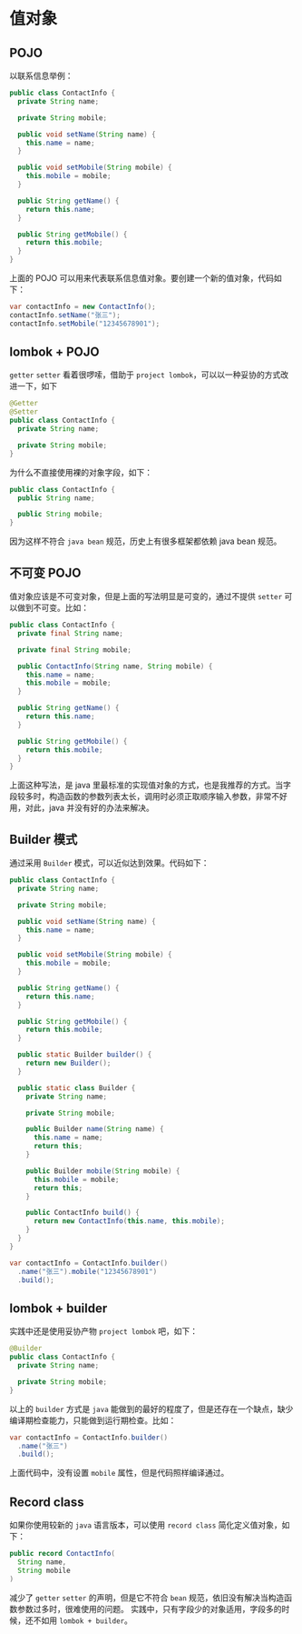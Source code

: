 # 值对象

## POJO

以联系信息举例：

```java
public class ContactInfo {
  private String name;

  private String mobile;

  public void setName(String name) {
    this.name = name;
  }

  public void setMobile(String mobile) {
    this.mobile = mobile;
  }

  public String getName() {
    return this.name;
  }

  public String getMobile() {
    return this.mobile;
  }
}
```

上面的 POJO 可以用来代表联系信息值对象。要创建一个新的值对象，代码如下：

```java
var contactInfo = new ContactInfo();
contactInfo.setName("张三");
contactInfo.setMobile("12345678901");
```

## lombok + POJO

`getter` `setter` 看着很啰嗦，借助于 `project lombok`，可以以一种妥协的方式改进一下，如下

```java
@Getter
@Setter
public class ContactInfo {
  private String name;

  private String mobile;
}
```

为什么不直接使用裸的对象字段，如下：

```java
public class ContactInfo {
  public String name;

  public String mobile;
}
```

因为这样不符合 `java bean` 规范，历史上有很多框架都依赖 java bean 规范。

## 不可变 POJO

值对象应该是不可变对象，但是上面的写法明显是可变的，通过不提供 `setter` 可以做到不可变。比如：

```java
public class ContactInfo {
  private final String name;

  private final String mobile;

  public ContactInfo(String name, String mobile) {
    this.name = name;
    this.mobile = mobile;
  }

  public String getName() {
    return this.name;
  }

  public String getMobile() {
    return this.mobile;
  }
}
```

上面这种写法，是 java 里最标准的实现值对象的方式，也是我推荐的方式。当字段较多时，构造函数的参数列表太长，调用时必须正取顺序输入参数，非常不好用，对此，java 并没有好的办法来解决。

## Builder 模式

通过采用 `Builder` 模式，可以近似达到效果。代码如下：

```java
public class ContactInfo {
  private String name;

  private String mobile;

  public void setName(String name) {
    this.name = name;
  }

  public void setMobile(String mobile) {
    this.mobile = mobile;
  }

  public String getName() {
    return this.name;
  }

  public String getMobile() {
    return this.mobile;
  }

  public static Builder builder() {
    return new Builder();
  }

  public static class Builder {
    private String name;

    private String mobile;

    public Builder name(String name) {
      this.name = name;
      return this;
    }

    public Builder mobile(String mobile) {
      this.mobile = mobile;
      return this;
    }

    public ContactInfo build() {
      return new ContactInfo(this.name, this.mobile);
    }
  }
}

var contactInfo = ContactInfo.builder()
  .name("张三").mobile("12345678901")
  .build();
```

## lombok + builder

实践中还是使用妥协产物 `project lombok` 吧，如下：

```java
@Builder
public class ContactInfo {
  private String name;

  private String mobile;
}
```

以上的 `builder` 方式是 `java` 能做到的最好的程度了，但是还存在一个缺点，缺少编译期检查能力，只能做到运行期检查。比如：

```java
var contactInfo = ContactInfo.builder()
  .name("张三")
  .build();
```

上面代码中，没有设置 `mobile` 属性，但是代码照样编译通过。

## Record class

如果你使用较新的 `java` 语言版本，可以使用 `record class` 简化定义值对象，如下：

```java
public record ContactInfo(
  String name,
  String mobile
)
```

减少了 `getter` `setter` 的声明，但是它不符合 `bean` 规范，依旧没有解决当构造函数参数过多时，很难使用的问题。 实践中，只有字段少的对象适用，字段多的时候，还不如用 `lombok + builder`。
